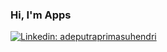 ### Hi, I'm Apps

[![Linkedin: adeputraprimasuhendri](https://img.shields.io/badge/-adeputraprimasuhendri-blue?style=flat-square&logo=Linkedin&logoColor=white&link=https://www.linkedin.com/in/adeputraprimasuhendri/)](https://www.linkedin.com/in/adeputraprimasuhendri/)

<!--
**adeputraprimasuhendri/adeputraprimasuhendri** is a ✨ _special_ ✨ repository because its `README.md` (this file) appears on your GitHub profile.

Here are some ideas to get you started:

- 🔭 I’m currently working on ...
- 🌱 I’m currently learning ...
- 👯 I’m looking to collaborate on ...
- 🤔 I’m looking for help with ...
- 💬 Ask me about ...
- 📫 How to reach me: ...
- 😄 Pronouns: ...
- ⚡ Fun fact: ...
-->
